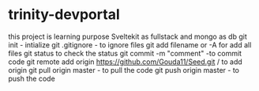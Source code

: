 # trinity-devportal
this project is learning purpose
Sveltekit as fullstack and mongo as db
git init - intialize git
.gitignore - to ignore files
git add filename or -A for add all files
git status to check the status
git commit -m "comment" -to commit code
git remote add origin https://github.com/Gouda11/Seed.git / to add origin
git pull origin master - to pull the code
git push origin master - to push the code
